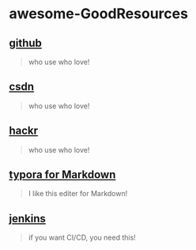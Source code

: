 # awesome-GoodResources


## [github](https://github.com)
   > who use who love!

## [csdn](https://www.csdn.net/)
   > who use who love!

## [hackr](https://hackr.io/)
   > who use who love!

## [typora for Markdown](https://www.typora.io/)
   > I like this editer for Markdown!
## [jenkins](https://jenkins.io)
   > if you want CI/CD, you need this!
